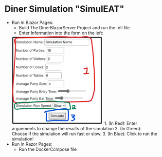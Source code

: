 # Diner Simulation "SimulEAT"

* Run In Blazor Pages:
	* Build The DinerBlazorServer Project and run the .dll file
	* Enter Information into the form on the left:
	<img src="./DinerBlazorServer/wwwroot/images/FormShot.jpg" width="300px"/>
	1. (In Red): Enter arguements to change the results of the simulation
	2. (In Green): Choose if the simulation will run fast or slow. 
	3. (In Blue): Click to run the simulation!
* Run In Razor Pages:
	* Run the DockerCompose file

